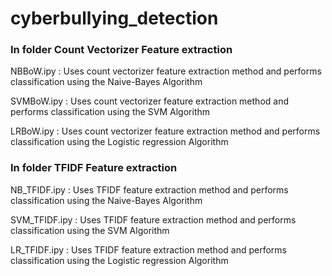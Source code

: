 # cyberbullying_detection


### In folder Count Vectorizer Feature extraction


 NBBoW.ipy : Uses count vectorizer feature extraction method and performs classification using the Naive-Bayes Algorithm
 
 SVMBoW.ipy : Uses count vectorizer feature extraction method and performs classification using the SVM Algorithm
 
 LRBoW.ipy : Uses count vectorizer feature extraction method and performs classification using the Logistic regression Algorithm
 
 
### In folder TFIDF Feature extraction
 
 
 NB_TFIDF.ipy : Uses TFIDF feature extraction method and performs classification using the Naive-Bayes Algorithm
 
 SVM_TFIDF.ipy : Uses TFIDF feature extraction method and performs classification using the SVM Algorithm
 
 LR_TFIDF.ipy : Uses TFIDF feature extraction method and performs classification using the Logistic regression Algorithm
